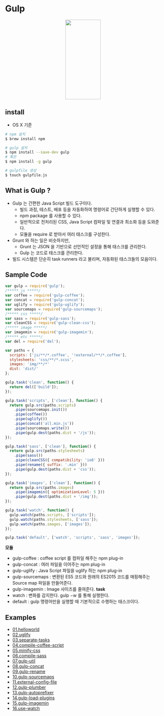 # Gulp
<p align="center">
  <a href="http://gulpjs.com">
    <img height="257" width="114" src="https://github.com/wonism/front-end-study/blob/master/gulp/img/gulp.jpg">
  </a>
</p>

## install
- OS X 기준
```sh
# npm 설치
$ brew install npm

# gulp 설치
$ npm install --save-dev gulp
# 혹은
$ npm install -g gulp

# gulpfile 생성
$ touch gulpfile.js
```

## What is Gulp ?
- Gulp 는 간편한 Java Script 빌드 도구이다.
  - 빌드 과정, 테스트, 배포 등을 자동화하여 명령어로 간단하게 실행할 수 있다.
  - npm package 를 사용할 수 있다.
  - 일반적으로 전처리된 CSS, Java Script 컴파일 및 연결과 최소화 등을
    도와준다.
  - 모듈을 require 로 받아서 여러 태스크를 구성한다.
- Grunt 와 하는 일은 비슷하지만,
  - Grunt 는 JSON 을 기반으로 선언적인 설정을 통해 태스크를 관리한다.
  - Gulp 는 코드로 태스크를 관리한다.
- 빌드 시스템은 단순히 task runners 라고 불리며, 자동화된 태스크들의
  모음이다.

## Sample Code
```js
var gulp = require('gulp');
/***** js *****/
var coffee = require('gulp-coffee');
var concat = require('gulp-concat');
var uglify = require('gulp-uglify');
var sourcemaps = require('gulp-sourcemaps');
/***** css *****/
var sass = require('gulp-sass');
var cleanCSS = require('gulp-clean-css');
/***** image *****/
var imagemin = require('gulp-imagemin');
/***** etc *****/
var del = require('del');

var paths = {
  scripts: ['js/**/*.coffee', '!external/**/*.coffee'],
  stylesheets: 'css/**/*.scss',
  images: 'img/**/*'
  dist: 'dist/'
};

gulp.task('clean', function() {
  return del(['build']);
});

gulp.task('scripts', ['clean'], function() {
  return gulp.src(paths.scripts)
    .pipe(sourcemaps.init())
    .pipe(coffee())
    .pipe(uglify())
    .pipe(concat('all.min.js'))
    .pipe(sourcemaps.write())
    .pipe(gulp.dest(paths.dist + '/js'));
});

gulp.task('sass', ['clean'], function() {
  return gulp.src(paths.stylesheets)
    .pipe(sass())
    .pipe(cleanCSS({ compatibility: 'ie8' }))
    .pipe(rename({ suffix: '.min' }))
    .pipe(gulp.dest(paths.dist + 'css'));
});

gulp.task('images', ['clean'], function() {
  return gulp.src(paths.images)
    .pipe(imagemin({ optimizationLevel: 5 }))
    .pipe(gulp.dest(paths.dist + '/img'));
});

gulp.task('watch', function() {
  gulp.watch(paths.scripts, ['scripts']);
  gulp.watch(paths.stylesheets, ['sass']);
  gulp.watch(paths.images, ['images']);
});

gulp.task('default', ['watch', 'scripts', 'sass', 'images']);
```
__모듈__
- gulp-coffee : coffee script 를 컴파일 해주는 npm plug-in
- gulp-concat : 여러 파일을 이어주는 npm plug-in
- gulp-uglify : Java Script 파일을 uglify 하는 npm plug-in
- gulp-sourcemaps : 변환된 ES5 코드와 원래의 ES2015 코드를 매핑해주는
  Source map 파일을 만들어준다.
- gulp-imagemin : Image 사이즈를 줄여준다.
__task__
- watch : 변화를 감지한다. gulp &minus;w 를 통해 실행한다.
- default : gulp 명령어만을 실행할 때 기본적으로 수행하는 태스크이다.

## Examples
- [01.helloworld](https://github.com/wonism/front-end-study/tree/master/gulp/examples/01.helloworld)
- [02.uglify](https://github.com/wonism/front-end-study/tree/master/gulp/examples/02.uglify)
- [03.separate-tasks](https://github.com/wonism/front-end-study/tree/master/gulp/examples/03.separate-tasks)
- [04.compile-coffee-script](https://github.com/wonism/front-end-study/tree/master/gulp/examples/04.compile-coffee-script)
- [05.minify-css](https://github.com/wonism/front-end-study/tree/master/gulp/examples/05.minify-css)
- [06.compile-sass](https://github.com/wonism/front-end-study/tree/master/gulp/examples/06.compile-sass)
- [07.gulp-util](https://github.com/wonism/front-end-study/tree/master/gulp/examples/07.gulp-util)
- [08.gulp-concat](https://github.com/wonism/front-end-study/tree/master/gulp/examples/08.gulp-concat)
- [09.gulp-rename](https://github.com/wonism/front-end-study/tree/master/gulp/examples/09.gulp-rename)
- [10.gulp-sourcemaps](https://github.com/wonism/front-end-study/tree/master/gulp/examples/10.gulp-sourcemaps)
- [11.external-config-file](https://github.com/wonism/front-end-study/tree/master/gulp/examples/11.external-config-file)
- [12.gulp-plumber](https://github.com/wonism/front-end-study/tree/master/gulp/examples/12.gulp-plumber)
- [13.gulp-autoprefixer](https://github.com/wonism/front-end-study/tree/master/gulp/examples/13.gulp-autoprefixer)
- [14.gulp-load-plugins](https://github.com/wonism/front-end-study/tree/master/gulp/examples/14.gulp-load-plugins)
- [15.gulp-imagemin](https://github.com/wonism/front-end-study/tree/master/gulp/examples/15.gulp-imagemin)
- [16.use-watch](https://github.com/wonism/front-end-study/tree/master/gulp/examples/16.use-watch)

